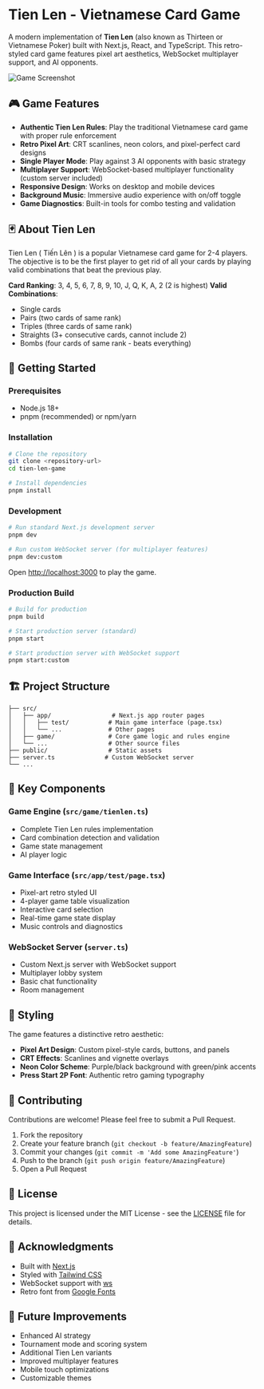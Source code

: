 # Tien Len - Vietnamese Card Game

A modern implementation of **Tien Len** (also known as Thirteen or Vietnamese Poker) built with Next.js, React, and TypeScript. This retro-styled card game features pixel art aesthetics, WebSocket multiplayer support, and AI opponents.

![Game Screenshot](public/screenshot.png) <!-- TODO: Add actual screenshot -->

## 🎮 Game Features

- **Authentic Tien Len Rules**: Play the traditional Vietnamese card game with proper rule enforcement
- **Retro Pixel Art**: CRT scanlines, neon colors, and pixel-perfect card designs
- **Single Player Mode**: Play against 3 AI opponents with basic strategy
- **Multiplayer Support**: WebSocket-based multiplayer functionality (custom server included)
- **Responsive Design**: Works on desktop and mobile devices
- **Background Music**: Immersive audio experience with on/off toggle
- **Game Diagnostics**: Built-in tools for combo testing and validation

## 🃏 About Tien Len

Tien Len ( Tiến Lên ) is a popular Vietnamese card game for 2-4 players. The objective is to be the first player to get rid of all your cards by playing valid combinations that beat the previous play.

**Card Ranking**: 3, 4, 5, 6, 7, 8, 9, 10, J, Q, K, A, 2 (2 is highest)
**Valid Combinations**:
- Single cards
- Pairs (two cards of same rank)
- Triples (three cards of same rank)
- Straights (3+ consecutive cards, cannot include 2)
- Bombs (four cards of same rank - beats everything)

## 🚀 Getting Started

### Prerequisites
- Node.js 18+
- pnpm (recommended) or npm/yarn

### Installation

```bash
# Clone the repository
git clone <repository-url>
cd tien-len-game

# Install dependencies
pnpm install
```

### Development

```bash
# Run standard Next.js development server
pnpm dev

# Run custom WebSocket server (for multiplayer features)
pnpm dev:custom
```

Open [http://localhost:3000](http://localhost:3000) to play the game.

### Production Build

```bash
# Build for production
pnpm build

# Start production server (standard)
pnpm start

# Start production server with WebSocket support
pnpm start:custom
```

## 🏗️ Project Structure

```
├── src/
│   ├── app/                 # Next.js app router pages
│   │   ├── test/           # Main game interface (page.tsx)
│   │   └── ...             # Other pages
│   ├── game/               # Core game logic and rules engine
│   └── ...                 # Other source files
├── public/                 # Static assets
├── server.ts              # Custom WebSocket server
└── ...
```

## 🎯 Key Components

### Game Engine (`src/game/tienlen.ts`)
- Complete Tien Len rules implementation
- Card combination detection and validation
- Game state management
- AI player logic

### Game Interface (`src/app/test/page.tsx`)
- Pixel-art retro styled UI
- 4-player game table visualization
- Interactive card selection
- Real-time game state display
- Music controls and diagnostics

### WebSocket Server (`server.ts`)
- Custom Next.js server with WebSocket support
- Multiplayer lobby system
- Basic chat functionality
- Room management

## 🎨 Styling

The game features a distinctive retro aesthetic:
- **Pixel Art Design**: Custom pixel-style cards, buttons, and panels
- **CRT Effects**: Scanlines and vignette overlays
- **Neon Color Scheme**: Purple/black background with green/pink accents
- **Press Start 2P Font**: Authentic retro gaming typography

## 🤝 Contributing

Contributions are welcome! Please feel free to submit a Pull Request.

1. Fork the repository
2. Create your feature branch (`git checkout -b feature/AmazingFeature`)
3. Commit your changes (`git commit -m 'Add some AmazingFeature'`)
4. Push to the branch (`git push origin feature/AmazingFeature`)
5. Open a Pull Request

## 📝 License

This project is licensed under the MIT License - see the [LICENSE](LICENSE) file for details.

## 🙏 Acknowledgments

- Built with [Next.js](https://nextjs.org/)
- Styled with [Tailwind CSS](https://tailwindcss.com/)
- WebSocket support with [ws](https://github.com/websockets/ws)
- Retro font from [Google Fonts](https://fonts.google.com/specimen/Press+Start+2P)

## 🚧 Future Improvements

- Enhanced AI strategy
- Tournament mode and scoring system
- Additional Tien Len variants
- Improved multiplayer features
- Mobile touch optimizations
- Customizable themes
